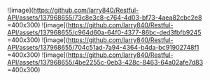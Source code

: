 ![image](https://github.com/larry840/Restful-API/assets/137968655/73c8e3c8-c764-4d03-bf73-4aea82cbc2e8 =400x300)
![image](https://github.com/larry840/Restful-API/assets/137968655/c964d60a-64f0-4377-86bc-ded3fbfb9245 =400x300)
![image](https://github.com/larry840/Restful-API/assets/137968655/704c51ad-7a94-4364-b4da-bc91902748f1 =400x300)
![image](https://github.com/larry840/Restful-API/assets/137968655/4be2255c-0eb3-428c-8463-64a02afe7d83 =400x300)
